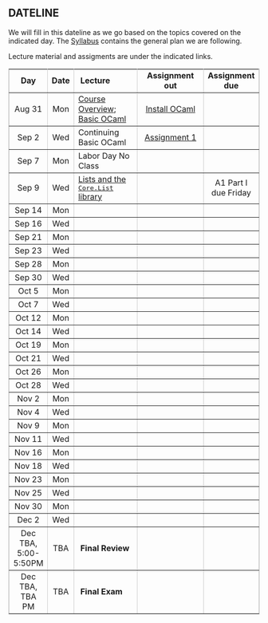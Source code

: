 ## DATELINE

We will fill in this dateline as we go based on the topics covered on the indicated day.  The [Syllabus](syllabus.html) contains the general plan we are following.

Lecture material and assigments are under the indicated links.

<table class="date" width="100%" border="1" cellspacing="0" cellpadding="0" bordercolor="#CCCCCC">
        <tr> 
          <td width="8%"> 
            <div align="center" class="heading"><strong>Day</strong></div>
          </td>
          <td width="8%"> 
            <div align="center" class="heading"><strong>Date</strong></div>
          </td>
          <td width="30%"> 
            <div align="left" class="heading">&nbsp;<strong>Lecture</strong></div>
          </td>
            <td width="30%"> 
            <div align="center" class="heading"><strong>Assignment out</strong></div>
          </td>
          <td width="15%"> 
            <div align="center" class="heading"><strong>Assignment due</strong></div>
          </td>
        </tr>
        <tr> 
          <td width="8%"> 
            <div align="center" class="body">Aug 31</div>
          </td>
          <td width="8%"> 
            <div align="center" class="body">Mon</div>
          </td>
          <td width="30%"> 
            <div align="left" class="body"><a href="intro.html">Course Overview</a>; <a href="basic-ocaml.html">Basic OCaml</a>
	    </div>
          </td>
          <td width="30%"> 
            <div align="center" class="body"><a href="coding.html">Install OCaml</a>
	    </div>
          </td>
          <td width="15%"> 
            <div align="center" class="body">&nbsp;</div>
          </td>
        </tr>
        <tr> 
          <td width="8%"> 
            <div align="center" class="body">Sep 2</div>
          </td>
          <td width="8%"> 
            <div align="center" class="body">Wed</div>
          </td>
          <td width="30%"> 
            <div align="left" class="body">Continuing Basic OCaml
	    </div> 
          </td>
          <td width="30%"> 
            <div align="center" class="body"><a href="assignments/assignment1.html">Assignment 1</a></div>
          </td>
          <td width="15%"> 
            <div align="center" class="body">&nbsp;</div>
          </td>
        </tr>
        <tr> 
          <td width="8%"> 
            <div align="center" class="body">Sep 7</div>
          </td>
          <td width="8%"> 
            <div align="center" class="body">Mon</div>
          </td>
          <td width="30%"> 
            <div align="left" class="body">Labor Day No Class</div>
          </td>
          <td width="30%"> 
            <div align="center" class="body">&nbsp;</div>
          </td>
          <td width="15%"> 
            <div align="center" class="body">&nbsp;</div>
          </td>
        </tr>
        <tr> 
          <td width="8%"> 
            <div align="center" class="body">Sep 9</div>
          </td>
          <td width="8%"> 
            <div align="center" class="body">Wed</div>
          </td>
          <td width="30%"> 
            <div align="left" class="body"><a href="lists.html">Lists and the <tt>Core.List</tt> library</a></div>
          </td>
          <td width="30%"> 
            <div align="center" class="body">&nbsp;</div>
          </td>
          <td width="15%"> 
            <div align="center" class="body">A1 Part I due Friday</div>
          </td>
        </tr>
        <tr> 
          <td width="8%"> 
            <div align="center" class="body">Sep 14</div>
          </td>
          <td width="8%"> 
            <div align="center" class="body">Mon</div>
          </td>
          <td width="30%"> 
            <div align="left" class="body">&nbsp;</div>
          </td>
          <td width="30%"> 
            <div align="center" class="body">&nbsp;</div>
          </td>
          <td width="15%"> 
            <div align="center" class="body">&nbsp;</div>
          </td>
        </tr>
        <tr> 
          <td width="8%"> 
            <div align="center" class="body">Sep 16</div>
          </td>
          <td width="8%"> 
            <div align="center" class="body">Wed</div>
          </td>
          <td width="30%"> 
            <div align="left" class="body">&nbsp;</div>
          </td>
          <td width="30%"> 
            <div align="center" class="body">&nbsp;</div>
          </td>
          <td width="15%"> 
            <div align="center" class="body">&nbsp;</div>
          </td>
        </tr>
        <tr> 
          <td width="8%"> 
            <div align="center" class="body">Sep 21</div>
          </td>
          <td width="8%"> 
            <div align="center" class="body">Mon</div>
          </td>
          <td width="30%"> 
            <div align="left" class="body">&nbsp;</div>
          </td>
          <td width="30%"> 
            <div align="center" class="body">&nbsp;</div>
          </td>
          <td width="15%"> 
            <div align="center" class="body">&nbsp;</div>
          </td>
        </tr>
        <tr> 
          <td width="8%"> 
            <div align="center" class="body">Sep 23</div>
          </td>
          <td width="8%"> 
            <div align="center" class="body">Wed</div>
          </td>
          <td width="30%"> 
            <div align="left" class="body">&nbsp;</div>
          </td>
          <td width="30%"> 
            <div align="center" class="body">&nbsp;</div>
          </td>
          <td width="15%"> 
            <div align="center" class="body">&nbsp;</div>
          </td>
        </tr>
        <tr> 
          <td width="8%"> 
            <div align="center" class="body">Sep 28</div>
          </td>
          <td width="8%"> 
            <div align="center" class="body">Mon</div>
          </td>
          <td width="30%"> 
            <div align="left" class="body">&nbsp;</div>
          </td>
          <td width="30%"> 
            <div align="center" class="body">&nbsp;</div>
          </td>
          <td width="15%"> 
            <div align="center" class="body">&nbsp;</div>
          </td>
        </tr>
        <tr> 
          <td width="8%"> 
            <div align="center" class="body">Sep 30</div>
          </td>
          <td width="8%"> 
            <div align="center" class="body">Wed</div>
          </td>
          <td width="30%"> 
            <div align="left" class="body">&nbsp;</div>
          </td>
          <td width="30%"> 
            <div align="center" class="body">&nbsp;</div>
          </td>
          <td width="15%"> 
            <div align="center" class="body">&nbsp;</div>
          </td>
        </tr>
        <tr> 
          <td width="8%"> 
            <div align="center" class="body">Oct 5</div>
          </td>
          <td width="8%"> 
            <div align="center" class="body">Mon</div>
          </td>
          <td width="30%"> 
            <div align="left" class="body">&nbsp;</div>
          </td>
          <td width="30%"> 
            <div align="center" class="body">&nbsp;</div>
          </td>
          <td width="15%"> 
            <div align="center" class="body">&nbsp;</div>
          </td>
        </tr>
        <tr> 
          <td width="8%"> 
            <div align="center" class="body">Oct 7</div>
          </td>
          <td width="8%"> 
            <div align="center" class="body">Wed</div>
          </td>
          <td width="30%"> 
            <div align="left" class="body">&nbsp;</div>
          </td>
          <td width="30%"> 
            <div align="center" class="body">&nbsp;</div>
          </td>
          <td width="15%"> 
            <div align="center" class="body">&nbsp;</div>
          </td>
        </tr>
       <tr> 
          <td width="8%"> 
            <div align="center" class="body">Oct 12</div>
          </td>
          <td width="8%"> 
            <div align="center" class="body">Mon</div>
          </td>
          <td width="30%"> 
            <div align="left" class="body">&nbsp;</div>
          </td>
          <td width="30%"> 
            <div align="center" class="body">&nbsp;</div>
          </td>
          <td width="15%"> 
            <div align="center" class="body">&nbsp;</div>
          </td>
        </tr>
       <tr> 
          <td width="8%"> 
            <div align="center" class="body">Oct 14</div>
          </td>
          <td width="8%"> 
            <div align="center" class="body">Wed</div>
          </td>
          <td width="30%"> 
            <div align="left" class="body">&nbsp;</div>
          </td>
          <td width="30%"> 
            <div align="center" class="body">&nbsp;</div>
          </td>
          <td width="15%"> 
            <div align="center" class="body">&nbsp;</div>
          </td>
        </tr>
        <tr> 
          <td width="8%"> 
            <div align="center" class="body">Oct 19</div>
          </td>
          <td width="8%"> 
            <div align="center" class="body">Mon</div>
          </td>
          <td width="30%"> 
            <div align="left" class="body">&nbsp;</div>
          </td>
          <td width="30%"> 
            <div align="center" class="body">&nbsp;</div>
          </td>
          <td width="15%"> 
            <div align="center" class="body">&nbsp;</div>
          </td>
        </tr>
        <tr> 
          <td width="8%"> 
            <div align="center" class="body">Oct 21</div>
          </td>
          <td width="8%"> 
            <div align="center" class="body">Wed</div>
          </td>
          <td width="30%"> 
            <div align="left" class="body">&nbsp;</div>
          </td>
          <td width="30%"> 
            <div align="center" class="body">&nbsp;</div>
          </td>
          <td width="15%"> 
            <div align="center" class="body">&nbsp;</div>
          </td>
        </tr>
        <tr> 
          <td width="8%"> 
            <div align="center" class="body">Oct 26</div>
          </td>
          <td width="8%"> 
            <div align="center" class="body">Mon</div>
          </td>
          <td width="30%"> 
            <div align="left" class="body">&nbsp;</div>
          </td>
          <td width="30%"> 
            <div align="center" class="body">&nbsp;</div>
          </td>
          <td width="15%"> 
            <div align="center" class="body">&nbsp;</div>
          </td>
        </tr>
        <tr> 
          <td width="8%"> 
            <div align="center" class="body">Oct 28</div>
          </td>
          <td width="8%"> 
            <div align="center" class="body">Wed</div>
          </td>
          <td width="30%"> 
            <div align="left" class="body">&nbsp;</div>
          </td>
          <td width="30%"> 
            <div align="center" class="body">&nbsp;</div>
          </td>
          <td width="15%"> 
            <div align="center" class="body">&nbsp;</div>
          </td>
        </tr>
        <tr> 
          <td width="8%"> 
            <div align="center" class="body">Nov 2</div>
          </td>
          <td width="8%"> 
            <div align="center" class="body">Mon</div>
          </td>
          <td width="30%"> 
            <div align="left" class="body">&nbsp;</div>
          </td>
          <td width="30%"> 
            <div align="center" class="body">&nbsp;</div>
          </td>
          <td width="15%"> 
            <div align="center" class="body">&nbsp;</div>
          </td>
        </tr>
        <tr> 
          <td width="8%"> 
            <div align="center" class="body">Nov 4</div>
          </td>
          <td width="8%"> 
            <div align="center" class="body">Wed</div>
          </td>
          <td width="30%"> 
            <div align="left" class="body">&nbsp;</div>
          </td>	
          <td width="30%"> 
            <div align="center" class="body">&nbsp;</div>
          </td>
          <td width="15%"> 
            <div align="center" class="body">&nbsp;</div>
          </td>
        </tr>
        <tr> 
          <td width="8%"> 
            <div align="center" class="body">Nov 9</div>
          </td>
          <td width="8%"> 
            <div align="center" class="body">Mon</div>
          </td>
          <td width="30%"> 
            <div align="left" class="body">&nbsp;</div>
          </td>
          <td width="30%"> 
            <div align="center" class="body">&nbsp;</div>
          </td>
          <td width="15%"> 
            <div align="center" class="body">&nbsp;</div>
          </td>
        </tr>
        <tr> 
          <td width="8%"> 
            <div align="center" class="body">Nov 11</div>
          </td>
          <td width="8%"> 
            <div align="center" class="body">Wed</div>
          </td>
          <td width="30%"> 
            <div align="left" class="body">&nbsp;</div>
          </td>
          <td width="30%"> 
            <div align="center" class="body">&nbsp;</div>
          </td>
          <td width="15%"> 
            <div align="center" class="body">&nbsp;</div>
          </td>
        </tr>
        <tr> 
          <td width="8%"> 
            <div align="center" class="body">Nov 16</div>
          </td>
          <td width="8%"> 
            <div align="center" class="body">Mon</div>
          </td>
          <td width="30%"> 
            <div align="left" class="body">&nbsp;</div>
          </td>
          <td width="30%"> 
            <div align="center" class="body">&nbsp;</div>
          </td>
          <td width="15%"> 
            <div align="center" class="body">&nbsp;</div>
          </td>
        </tr>
        <tr> 
          <td width="8%"> 
            <div align="center" class="body">Nov 18</div>
          </td>
          <td width="8%"> 
            <div align="center" class="body">Wed</div>
          </td>
          <td width="30%"> 
            <div align="left" class="body">&nbsp;</div>
          </td>
          <td width="30%"> 
            <div align="center" class="body">&nbsp;</div>
          </td>
          <td width="15%"> 
            <div align="center" class="body">&nbsp;</div>
          </td>
        </tr>
        <tr> 
          <td width="8%"> 
            <div align="center" class="body">Nov 23</div>
          </td>
          <td width="8%"> 
            <div align="center" class="body">Mon</div>
          </td>
          <td width="30%"> 
            <div align="left" class="body">&nbsp;</div>
          </td>
          <td width="30%"> 
            <div align="center" class="body">&nbsp;</div>
          </td>
          <td width="15%"> 
            <div align="center" class="body">&nbsp;</div>
          </td>
        </tr>
        <tr> 
          <td width="8%"> 
            <div align="center" class="body">Nov 25</div>
          </td>
          <td width="8%"> 
            <div align="center" class="body">Wed</div>
          </td>
          <td width="30%"> 
            <div align="left" class="body">&nbsp;</div>
          </td>
          <td width="30%"> 
            <div align="center" class="body">&nbsp;</div>
          </td>
          <td width="15%"> 
            <div align="center" class="body">&nbsp;</div>
          </td>
        </tr>
        <tr> 
          <td width="8%"> 
            <div align="center" class="body">Nov 30</div>
          </td>
          <td width="8%"> 
            <div align="center" class="body">Mon</div>
          </td>
          <td width="30%"> 
            <div align="left" class="body">&nbsp;</div>
          </td>
          <td width="30%"> 
            <div align="center" class="body">&nbsp;</div>
          </td>
          <td width="15%"> 
            <div align="center" class="body">&nbsp;</div>
          </td>
        </tr>
        <tr> 
          <td width="8%"> 
            <div align="center" class="body">Dec 2</div>
          </td>
          <td width="8%"> 
            <div align="center" class="body">Wed</div>
          </td>
          <td width="30%"> 
            <div align="left" class="body">&nbsp;</div>
          </td>
          <td width="30%"> 
            <div align="center" class="body">&nbsp;</div>
          </td>
          <td width="15%"> 
            <div align="center" class="body">&nbsp;</div>
          </td>
        </tr>
	<tr> 
          <td width="8%"> 
            <div align="center" class="body">Dec TBA, 5:00-5:50PM</div>
          </td>
          <td width="8%"> 
            <div align="center" class="body">TBA</div>
          </td>
          <td width="30%"> 
            <div align="left" class="body">&nbsp;<strong>Final Review</strong></div>
          </td>
          <td width="30%"> 
            <div align="center" class="body">&nbsp;</div>
          </td>
          <td width="15%"> 
            <div align="center" class="body">&nbsp;</div>
          </td>
        </tr>
	<tr> 
          <td width="8%"> 
            <div align="center" class="body">Dec TBA, TBA PM</div>
          </td>
          <td width="8%"> 
            <div align="center" class="body">TBA</div>
          </td>
          <td width="30%"> 
            <div align="left" class="body">&nbsp;<strong>Final Exam</strong></div>
          </td>
          <td width="30%"> 
            <div align="center" class="body">&nbsp;</div>
          </td>
          <td width="15%"> 
            <div align="center" class="body">&nbsp;</div>
          </td>
        </tr>
</table>



